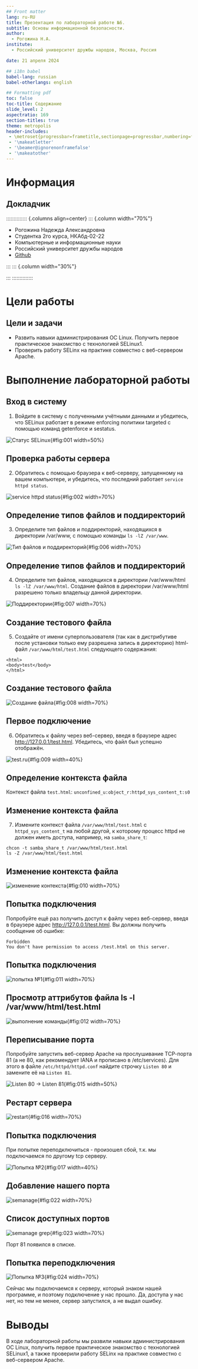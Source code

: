 ```yaml
---
## Front matter
lang: ru-RU
title: Презентация по лабораторной работе №6.
subtitle: Основы информационной безопасности.
author:
  - Рогожина Н.А.
institute:
  - Российский университет дружбы народов, Москва, Россия

date: 21 апреля 2024

## i18n babel
babel-lang: russian
babel-otherlangs: english

## Formatting pdf
toc: false
toc-title: Содержание
slide_level: 2
aspectratio: 169
section-titles: true
theme: metropolis
header-includes:
 - \metroset{progressbar=frametitle,sectionpage=progressbar,numbering=fraction}
 - '\makeatletter'
 - '\beamer@ignorenonframefalse'
 - '\makeatother'
---
```


# Информация

## Докладчик

:::::::::::::: {.columns align=center}
::: {.column width="70%"}

  * Рогожина Надежда Александровна
  * Студентка 2го курса, НКАбд-02-22
  * Компьютерные и информационные науки
  * Российский университет дружбы народов
  * [Github](https://github.com/MikoGreen/study_2023-2024_infosec)

:::
::: {.column width="30%"}

:::
::::::::::::::

# Цели работы

## Цели и задачи

- Развить навыки администрирования ОС Linux. Получить первое практическое знакомство с технологией SELinux1.
- Проверить работу SELinx на практике совместно с веб-сервером Apache.

# Выполнение лабораторной работы

## Вход в систему

1. Войдите в систему с полученными учётными данными и убедитесь, что SELinux работает в режиме enforcing политики targeted с помощью команд getenforce и sestatus.

![Статус SELinux](image/1.png){#fig:001 width=50%}

## Проверка работы сервера

2. Обратитесь с помощью браузера к веб-серверу, запущенному на вашем компьютере, и убедитесь, что последний работает `service httpd status`.

![service httpd status](image/2.png){#fig:002 width=70%}

## Определение типов файлов и поддиректорий

3. Определите тип файлов и поддиректорий, находящихся в директории /var/www, с помощью команды `ls -lZ /var/www`.

![Тип файлов и поддиректорий](image/6.png){#fig:006 width=70%}

## Определение типов файлов и поддиректорий

4. Определите тип файлов, находящихся в директории /var/www/html `ls -lZ /var/www/html`. Создание файлов в директории /var/www/html разрешено только владельцу данной директории.

![Поддиректории](image/7.png){#fig:007 width=70%}

## Создание тестового файла

5. Создайте от имени суперпользователя (так как в дистрибутиве после установки только ему разрешена запись в директорию) html-файл `/var/www/html/test.html` следующего содержания:
```
<html>
<body>test</body>
</html>
```

## Создание тестового файла

![Создание файла](image/8.png){#fig:008 width=70%}

## Первое подключение

6. Обратитесь к файлу через веб-сервер, введя в браузере адрес http://127.0.0.1/test.html. Убедитесь, что файл был успешно отображён.

![test.ru](image/9.png){#fig:009 width=40%}

## Определение контекста файла

Контекст файла `test.html`: `unconfined_u:object_r:httpd_sys_content_t:s0`

## Изменение контекста файла

7. Измените контекст файла `/var/www/html/test.html` с `httpd_sys_content_t` на любой другой, к которому процесс httpd не должен иметь доступа, например, на `samba_share_t`: 
```
chcon -t samba_share_t /var/www/html/test.html
ls -Z /var/www/html/test.html
```

## Изменение контекста файла

![изменение контекста](image/10.png){#fig:010 width=70%}

## Попытка подключения

Попробуйте ещё раз получить доступ к файлу через веб-сервер, введя в браузере адрес http://127.0.0.1/test.html. Вы должны получить сообщение об ошибке:
```
Forbidden
You don't have permission to access /test.html on this server.
```

## Попытка подключения

![попытка №1](image/11.png){#fig:011 width=70%}

## Просмотр аттрибутов файла ls -l /var/www/html/test.html

![выполнение команды](image/12.png){#fig:012 width=70%}

## Переписывание порта

Попробуйте запустить веб-сервер Apache на прослушивание ТСР-порта 81 (а не 80, как рекомендует IANA и прописано в /etc/services). Для этого в файле `/etc/httpd/httpd.conf` найдите строчку `Listen 80` и замените её на `Listen 81`.

![Listen 80 -> Listen 81](image/15.png){#fig:015 width=50%}

## Рестарт сервера

![restart](image/16.png){#fig:016 width=70%}

## Попытка подключения

При попытке переподключиться - произошел сбой, т.к. мы подключаемся по другому tcp серверу.

![Попытка №2](image/17.png){#fig:017 width=40%}

## Добавление нашего порта

![semanage](image/22.png){#fig:022 width=70%}

## Список доступных портов

![semanage grep](image/23.png){#fig:023 width=70%}

Порт 81 появился в списке.

## Попытка переподключения

![Попытка №3](image/24.png){#fig:024 width=70%}

Сейчас мы подключаемся к серверу, который знаком нашей программе, и поэтому подключение у нас прошло. Да, доступа у нас нет, но тем не менее, сервер запустился, а не выдал ошибку.

# Выводы

В ходе лабораторной работы мы развили навыки администрирования ОС Linux, получить первое практическое знакомство с технологией SELinux1, а также проверили работу SELinx на практике совместно с веб-сервером Apache.
